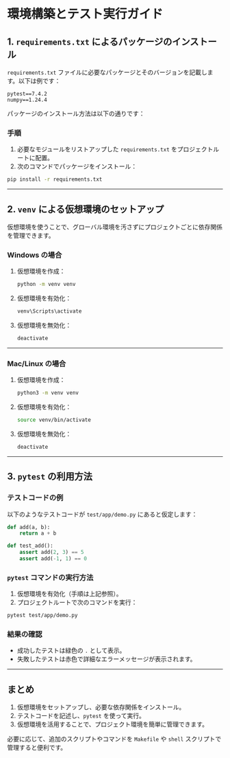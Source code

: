# 環境構築とテスト実行ガイド

## 1. **`requirements.txt` によるパッケージのインストール**

`requirements.txt` ファイルに必要なパッケージとそのバージョンを記載します。以下は例です：

```plaintext
pytest==7.4.2
numpy==1.24.4
```

パッケージのインストール方法は以下の通りです：

### **手順**
1. 必要なモジュールをリストアップした `requirements.txt` をプロジェクトルートに配置。
2. 次のコマンドでパッケージをインストール：

```bash
pip install -r requirements.txt
```

---

## 2. **`venv` による仮想環境のセットアップ**

仮想環境を使うことで、グローバル環境を汚さずにプロジェクトごとに依存関係を管理できます。

### **Windows の場合**

1. 仮想環境を作成：
   ```bash
   python -m venv venv
   ```

2. 仮想環境を有効化：
   ```bash
   venv\Scripts\activate
   ```

3. 仮想環境を無効化：
   ```bash
   deactivate
   ```

---

### **Mac/Linux の場合**

1. 仮想環境を作成：
   ```bash
   python3 -m venv venv
   ```

2. 仮想環境を有効化：
   ```bash
   source venv/bin/activate
   ```

3. 仮想環境を無効化：
   ```bash
   deactivate
   ```

---

## 3. **`pytest` の利用方法**

### **テストコードの例**

以下のようなテストコードが `test/app/demo.py` にあると仮定します：

```python
def add(a, b):
    return a + b

def test_add():
    assert add(2, 3) == 5
    assert add(-1, 1) == 0
```

### **`pytest` コマンドの実行方法**

1. 仮想環境を有効化（手順は上記参照）。
2. プロジェクトルートで次のコマンドを実行：

```bash
pytest test/app/demo.py
```

### **結果の確認**

- 成功したテストは緑色の `.` として表示。
- 失敗したテストは赤色で詳細なエラーメッセージが表示されます。

---

## まとめ

1. 仮想環境をセットアップし、必要な依存関係をインストール。
2. テストコードを記述し、`pytest` を使って実行。
3. 仮想環境を活用することで、プロジェクト環境を簡単に管理できます。

必要に応じて、追加のスクリプトやコマンドを `Makefile` や `shell` スクリプトで管理すると便利です。
